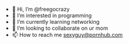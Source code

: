 - 👋 Hi, I’m @freegocrazy
- 👀 I’m interested in programming
- 🌱 I’m currently learning networking
- 💞️ I’m looking to collaborate on ur mom
- 📫 How to reach me sexyguy@pornhub.com

<!---
freegocrazy/freegocrazy is a ✨ special ✨ repository because its `README.md` (this file) appears on your GitHub profile.
You can click the Preview link to take a look at your changes.
--->
